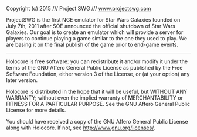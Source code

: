 Copyright (c) 2015 /// Project SWG /// www.projectswg.com

ProjectSWG is the first NGE emulator for Star Wars Galaxies founded on
July 7th, 2011 after SOE announced the official shutdown of Star Wars Galaxies.
Our goal is to create an emulator which will provide a server for players to
continue playing a game similar to the one they used to play. We are basing
it on the final publish of the game prior to end-game events.

--------------------------------------------------------------------------------

Holocore is free software: you can redistribute it and/or modify
it under the terms of the GNU Affero General Public License as
published by the Free Software Foundation, either version 3 of the
License, or (at your option) any later version.

Holocore is distributed in the hope that it will be useful,
but WITHOUT ANY WARRANTY; without even the implied warranty of
MERCHANTABILITY or FITNESS FOR A PARTICULAR PURPOSE.  See the
GNU Affero General Public License for more details.

You should have received a copy of the GNU Affero General Public License
along with Holocore.  If not, see <http://www.gnu.org/licenses/>.